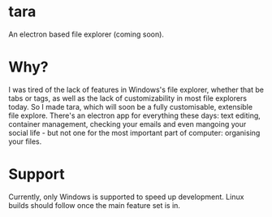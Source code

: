# tara
An electron based file explorer (coming soon).

# Why?
I was tired of the lack of features in Windows's file explorer, whether that be tabs or tags, as well as the lack of customizability in most file explorers today.  So I made tara, which will soon be a fully customisable, extensible file explore.  There's an electron app for everything these days: text editing, container management, checking your emails and even mangoing your social life - but not one for the most important part of computer: organising your files.

# Support
Currently, only Windows is supported to speed up development.  Linux builds should follow once the main feature set is in.
